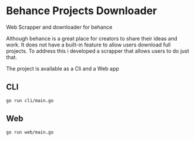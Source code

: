 # Behance Projects Downloader
Web Scrapper and downloader for behance

Although behance is a great place for creators to share their ideas and work. It does not have a built-in
feature to allow users download full projects. To address this i developed a scrapper that allows users to do just that.

The project is available as a Cli and a Web app

## CLI
``go run cli/main.go``

## Web
``go run web/main.go``